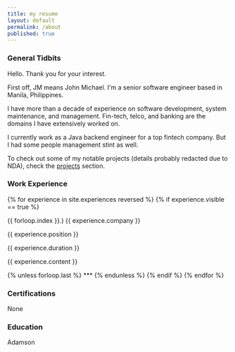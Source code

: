 ```yaml
---
title: my resume
layout: default
permalink: /about
published: true
---
```

### General Tidbits
Hello. Thank you for your interest.

First off, JM means John Michael. I'm a senior software engineer based in Manila, Philippines.

I have more than a decade of experience on software development, system maintenance, and management. Fin-tech, telco, 
and banking are the domains I have extensively worked on.

I currently work as a Java backend engineer for a top fintech company. But I had some people management stint as well.
 
To check out some of my notable projects (details probably redacted due to NDA), check the [projects](/gradfolio/projects) section.

### Work Experience
<div class="ResumeContainer">
{% for experience in site.experiences reversed %}
   {% if experience.visible == true %}
        <div class="experience-item">
            <p class="company">{{ forloop.index }}.) {{ experience.company }}</p>
            <p class="position">{{ experience.position }}</p>
            <p class="duration">{{ experience.duration }}</p>
            <p class="details">{{ experience.content }}</p>
        </div>
      {% unless forloop.last %} *** {% endunless %}
   {% endif %}
{% endfor %}
</div>

### Certifications
<div class="certification-item">
None
</div>

### Education
<div class="education-item">
    Adamson
</div>